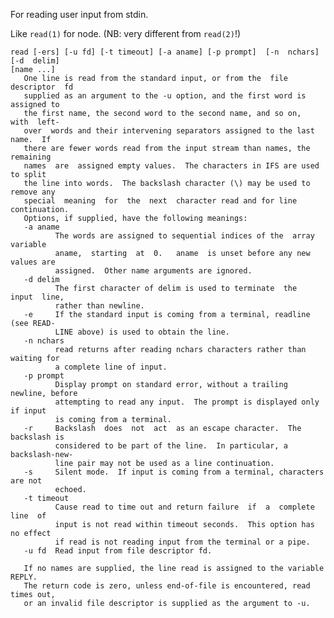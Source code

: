 For reading user input from stdin.

Like `read(1)` for node.  (NB: very different from `read(2)`!)

    read [-ers] [-u fd] [-t timeout] [-a aname] [-p prompt]  [-n  nchars]  [-d  delim]
    [name ...]
       One line is read from the standard input, or from the  file  descriptor  fd
       supplied as an argument to the -u option, and the first word is assigned to
       the first name, the second word to the second name, and so on,  with  left-
       over  words and their intervening separators assigned to the last name.  If
       there are fewer words read from the input stream than names, the  remaining
       names  are  assigned empty values.  The characters in IFS are used to split
       the line into words.  The backslash character (\) may be used to remove any
       special  meaning  for  the  next  character read and for line continuation.
       Options, if supplied, have the following meanings:
       -a aname
              The words are assigned to sequential indices of the  array  variable
              aname,  starting  at  0.   aname  is unset before any new values are
              assigned.  Other name arguments are ignored.
       -d delim
              The first character of delim is used to terminate  the  input  line,
              rather than newline.
       -e     If the standard input is coming from a terminal, readline (see READ-
              LINE above) is used to obtain the line.
       -n nchars
              read returns after reading nchars characters rather than waiting for
              a complete line of input.
       -p prompt
              Display prompt on standard error, without a trailing newline, before
              attempting to read any input.  The prompt is displayed only if input
              is coming from a terminal.
       -r     Backslash  does  not  act  as an escape character.  The backslash is
              considered to be part of the line.  In particular, a  backslash-new-
              line pair may not be used as a line continuation.
       -s     Silent mode.  If input is coming from a terminal, characters are not
              echoed.
       -t timeout
              Cause read to time out and return failure  if  a  complete  line  of
              input is not read within timeout seconds.  This option has no effect
              if read is not reading input from the terminal or a pipe.
       -u fd  Read input from file descriptor fd.

       If no names are supplied, the line read is assigned to the variable  REPLY.
       The return code is zero, unless end-of-file is encountered, read times out,
       or an invalid file descriptor is supplied as the argument to -u.
